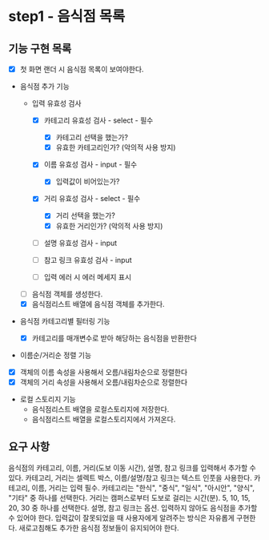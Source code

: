 # step1 - 음식점 목록

## 기능 구현 목록

- [x] 첫 화면 랜더 시 음식점 목록이 보여야한다.

- 음식점 추가 기능

  - 입력 유효성 검사

    - [x] 카테고리 유효성 검사 - select - 필수

      - [x] 카테고리 선택을 했는가?
      - [x] 유효한 카테고리인가? (악의적 사용 방지)

    - [x] 이름 유효성 검사 - input - 필수

      - [x] 입력값이 비어있는가?

    - [x] 거리 유효성 검사 - select - 필수

      - [x] 거리 선택을 했는가?
      - [x] 유효한 거리인가? (악의적 사용 방지)

    - [ ] 설명 유효성 검사 - input

    - [ ] 참고 링크 유효성 검사 - input

    - [ ] 입력 에러 시 에러 메세지 표시

  - [ ] 음식점 객체를 생성한다.
  - [x] 음식점리스트 배열에 음식점 객체를 추가한다.

- 음식점 카테고리별 필터링 기능

  - [x] 카테고리를 매개변수로 받아 해당하는 음식점을 반환한다

- 이름순/거리순 정렬 기능
- [x] 객체의 이름 속성을 사용해서 오름/내림차순으로 정렬한다
- [x] 객체의 거리 속성을 사용해서 오름/내림차순으로 정렬한다

- 로컬 스토리지 기능
  - 음식점리스트 배열을 로컬스토리지에 저장한다.
  - 음식점리스트 배열을 로컬스토리지에서 가져온다.

## 요구 사항

음식점의 카테고리, 이름, 거리(도보 이동 시간), 설명, 참고 링크를 입력해서 추가할 수 있다.
카테고리, 거리는 셀렉트 박스, 이름/설명/참고 링크는 텍스트 인풋을 사용한다.
카테고리, 이름, 거리는 입력 필수.
카테고리는 "한식", "중식", "일식", "아시안", "양식", "기타" 중 하나를 선택한다.
거리는 캠퍼스로부터 도보로 걸리는 시간(분). 5, 10, 15, 20, 30 중 하나를 선택한다.
설명, 참고 링크는 옵션. 입력하지 않아도 음식점을 추가할 수 있어야 한다.
입력값이 잘못되었을 때 사용자에게 알려주는 방식은 자유롭게 구현한다.
새로고침해도 추가한 음식점 정보들이 유지되어야 한다.
